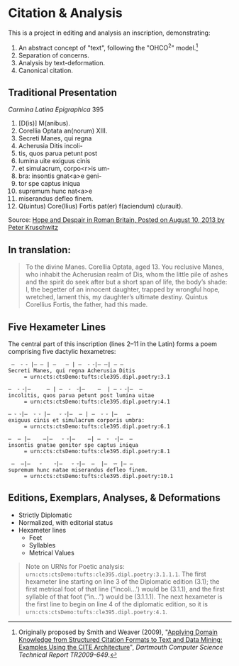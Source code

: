 # Citation & Analysis

This is a project in editing and analysis an inscription, demonstrating:

1. An abstract concept of "text", following the "OHCO<sup>2</sup>" model.[^ohco2]
1. Separation of concerns.
1. Analysis by text-deformation.
1. Canonical citation.

[^ohco2]:   Originally proposed by Smith and Weaver  (2009), "[Applying Domain Knowledge from Structured Citation Formats to Text and Data Mining: Examples Using the CITE Architecture](http://katahdin.cs.dartmouth.edu/reports/TR2009-649.pdf)", *Dartmouth Computer Science Technical Report TR2009-649*.

## Traditional Presentation

*Carmina Latina Epigraphica* 395

1.  [D(is)] M(anibus).
1.  Corellia Optata an(norum) XIII.
1.  Secreti Manes, qui regna
1.  Acherusia Ditis incoli-
1.  tis, quos parua petunt post     
1.  lumina uite exiguus cinis
1.  et simulacrum, corpo&lt;r&gt;is um-
1.  bra: insontis gnat&lt;a&gt;e geni-
1.  tor spe captus iniqua
1.  supremum hunc nat&lt;a&gt;e             
1.  miserandus defleo finem.
1.  Q(uintus) Core(llius) Fortis pat(er) f(aciendum) c(urauit).

Source: [Hope and Despair in Roman Britain, Posted on August 10, 2013 by Peter Kruschwitz](https://blogs.reading.ac.uk/classics-at-reading/tag/latin-epigraphy/jhttps://blogs.reading.ac.uk/classics-at-reading/2013/08/10/hope-and-despair-in-roman-britain/)
## In translation:

> To the divine Manes.
> Corellia Optata, aged 13.
> You reclusive Manes, who inhabit the Acherusian realm of Dis, whom the little pile of ashes and the spirit do seek after but a short span of life, the body’s shade: I, the begetter of an innocent daughter, trapped by wrongful hope, wretched, lament this, my daughter’s ultimate destiny.
> Quintus Corellius Fortis, the father, had this made.


## Five Hexameter Lines

The central part of this inscription (lines 2–11 in the Latin) forms a poem comprising five dactylic hexametres:


````
 —  ⏑ ⏑ |— — | —   — | —  ⏑ ⏑|— ⏑⏑| — — 
Secreti Manes, qui regna Acherusia Ditis
     = urn:cts:ctsDemo:tufts:cle395.dipl.poetry:3.1

—  ⏑ ⏑|—     — | —  ⏑  ⏑|—    —  | — ⏑ ⏑|—  — 
incolitis, quos parua petunt post lumina uitae
     = urn:cts:ctsDemo:tufts:cle395.dipl.poetry:4.1

— ⏑ ⏑|—  ⏑ ⏑ |—   ⏑ ⏑|—  — | —  ⏑ ⏑ |—   — 
exiguus cinis et simulacrum corporis umbra:
     = urn:cts:ctsDemo:tufts:cle395.dipl.poetry:6.1

—  — |—    —|—   ⏑ ⏑|—    —| —  ⏑  ⏑|—  —
insontis gnatae genitor spe captus iniqua
     = urn:cts:ctsDemo:tufts:cle395.dipl.poetry:8.1

 —  —|—   ⏑    ⏑|—   ⏑ ⏑|—  —  |—  ⏑⏑ |— —
supremum hunc natae miserandus defleo finem.    
     = urn:cts:ctsDemo:tufts:cle395.dipl.poetry:10.1

````


## Editions, Exemplars, Analyses, & Deformations

- Strictly Diplomatic
- Normalized, with editorial status
- Hexameter lines
     - Feet
     - Syllables
     - Metrical Values

> Note on URNs for Poetic analysis: `urn:cts:ctsDemo:tufts:cle395.dipl.poetry:3.1.1.1`. The first hexameter line starting on line 3 of the Diplomatic edition (3.1); the first metrical foot of that line (“incoli…’) would be (3.1.1), and the first syllable of that foot (“in…”) would be (3.1.1.1).  The next hexameter is the first line to begin on line 4 of the diplomatic edition, so it is `urn:cts:ctsDemo:tufts:cle395.dipl.poetry:4.1`.

